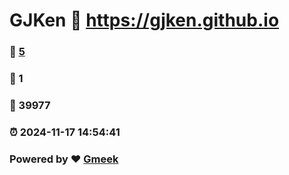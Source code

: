 # GJKen :link: https://gjken.github.io 
### :page_facing_up: [5](https://gjken.github.io/tag.html) 
### :speech_balloon: 1 
### :hibiscus: 39977 
### :alarm_clock: 2024-11-17 14:54:41 
### Powered by :heart: [Gmeek](https://github.com/Meekdai/Gmeek)
